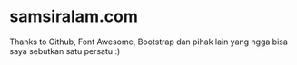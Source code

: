 # samsiralam.com

Thanks to Github, Font Awesome, Bootstrap dan pihak lain yang ngga bisa saya sebutkan satu persatu :)
